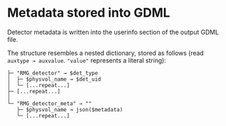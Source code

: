 # Metadata stored into GDML

Detector metadata is written into the userinfo section of the output GDML file.

The structure resembles a nested dictionary, stored as follows (read
`auxtype → auxvalue`. `"value"` represents a literal string):

```
├─ "RMG_detector" → $det_type
│  ├─ $physvol_name → $det_uid
│  └─ [...repeat...]
├─ [...repeat...]
│
└─ "RMG_detector_meta" → ""
   ├─ $physvol_name → json($metadata)
   └─ [...repeat...]
```
